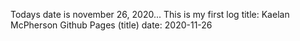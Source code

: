 Todays date is november 26, 2020... This is my first log
title: Kaelan McPherson Github Pages (title)
date: 2020-11-26
